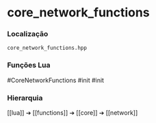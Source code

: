 # core_network_functions

### Localização
`core_network_functions.hpp`

### Funções Lua
#CoreNetworkFunctions
#init
#init

### Hierarquia
[[lua]] ➔ [[functions]] ➔ [[core]] ➔ [[network]]
